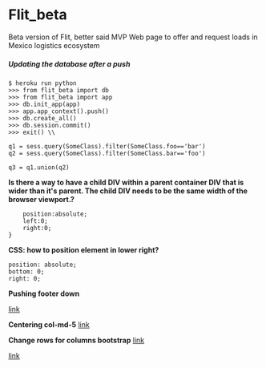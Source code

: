 # Flit_beta

Beta version of Flit, better said MVP
Web page to offer and request loads in Mexico logistics ecosystem


##### Updating the database after a push
```
$ heroku run python
>>> from flit_beta import db    
>>> from flit_beta import app
>>> db.init_app(app)
>>> app.app_context().push()
>>> db.create_all()
>>> db.session.commit()
>>> exit() \\
```


```
q1 = sess.query(SomeClass).filter(SomeClass.foo=='bar')
q2 = sess.query(SomeClass).filter(SomeClass.bar=='foo')

q3 = q1.union(q2)
```

**Is there a way to have a child DIV within a parent container DIV that is wider than it's parent. The child DIV needs to be the same width of the browser viewport.?**

```.child-div {
    position:absolute;
    left:0;
    right:0;
}
```

**CSS: how to position element in lower right?**
```
position: absolute;
bottom: 0;
right: 0;
```

**Pushing footer down**

[link](https://stackoverflow.com/questions/10099422/flushing-footer-to-bottom-of-the-page-twitter-bootstrap/36385654#36385654)

**Centering col-md-5**
[link](https://stackoverflow.com/questions/33379802/bootstrap-centering-col-md-5)

**Change rows for columns bootstrap**
[link](https://stackoverflow.com/questions/28046506/bootstrap-responsive-table-change-rows-with-column)


[link](https://stackoverflow.com/questions/25095591/how-do-i-connect-to-postgresql-using-ssl-from-sqlachemypg8000)